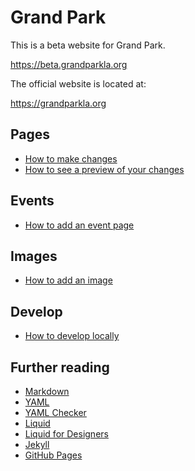 # Grand Park

This is a beta website for Grand Park.

https://beta.grandparkla.org

The official website is located at:

https://grandparkla.org

## Pages

* [How to make changes](https://github.com/grandparkla/grandpark/blob/master/_how-to/make-changes.markdown)
* [How to see a preview of your changes](https://github.com/grandparkla/grandpark/blob/master/_how-to/preview-your-changes.markdown)

## Events

* [How to add an event page](https://github.com/grandparkla/grandpark/blob/master/_how-to/add-an-event.markdown)

## Images

* [How to add an image](https://github.com/grandparkla/grandpark/blob/master/_how-to/add-an-image.markdown)

## Develop

* [How to develop locally](https://github.com/grandparkla/grandpark/blob/master/_how-to/develop.markdown)

## Further reading

* [Markdown](https://guides.github.com/features/mastering-markdown/)
* [YAML](https://docs.ansible.com/ansible/latest/reference_appendices/YAMLSyntax.html)
* [YAML Checker](http://www.yamllint.com)
* [Liquid](https://shopify.github.io/liquid/)
* [Liquid for Designers](https://github.com/Shopify/liquid/wiki/Liquid-for-Designers)
* [Jekyll](https://jekyllrb.com/docs/home/)
* [GitHub Pages](https://pages.github.com)
